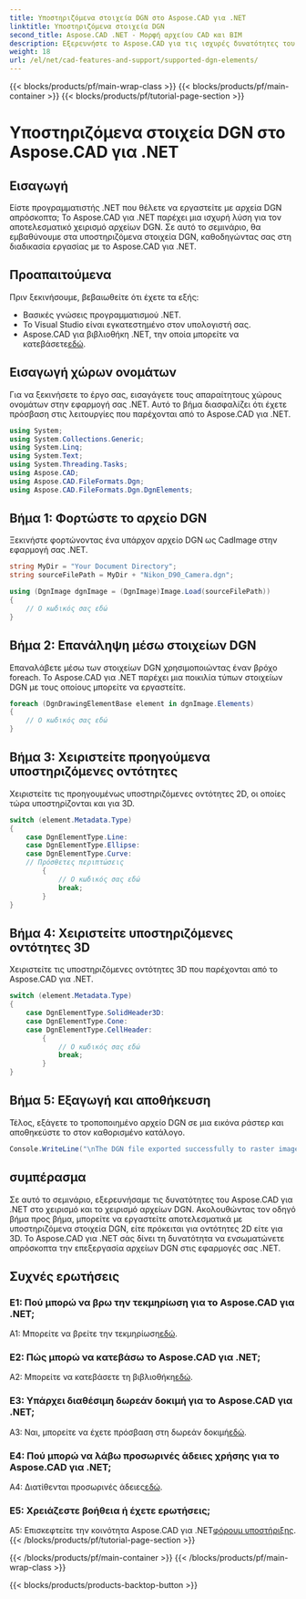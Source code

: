 ```yaml
---
title: Υποστηριζόμενα στοιχεία DGN στο Aspose.CAD για .NET
linktitle: Υποστηριζόμενα στοιχεία DGN
second_title: Aspose.CAD .NET - Μορφή αρχείου CAD και BIM
description: Εξερευνήστε το Aspose.CAD για τις ισχυρές δυνατότητες του .NET για το χειρισμό αρχείων DGN. Ακολουθήστε τον οδηγό βήμα προς βήμα για να εργαστείτε απρόσκοπτα με στοιχεία 2D και 3D.
weight: 18
url: /el/net/cad-features-and-support/supported-dgn-elements/
---
```


{{< blocks/products/pf/main-wrap-class >}}
{{< blocks/products/pf/main-container >}}
{{< blocks/products/pf/tutorial-page-section >}}

# Υποστηριζόμενα στοιχεία DGN στο Aspose.CAD για .NET

## Εισαγωγή

Είστε προγραμματιστής .NET που θέλετε να εργαστείτε με αρχεία DGN απρόσκοπτα; Το Aspose.CAD για .NET παρέχει μια ισχυρή λύση για τον αποτελεσματικό χειρισμό αρχείων DGN. Σε αυτό το σεμινάριο, θα εμβαθύνουμε στα υποστηριζόμενα στοιχεία DGN, καθοδηγώντας σας στη διαδικασία εργασίας με το Aspose.CAD για .NET.

## Προαπαιτούμενα

Πριν ξεκινήσουμε, βεβαιωθείτε ότι έχετε τα εξής:

- Βασικές γνώσεις προγραμματισμού .NET.
- Το Visual Studio είναι εγκατεστημένο στον υπολογιστή σας.
-  Aspose.CAD για βιβλιοθήκη .NET, την οποία μπορείτε να κατεβάσετε[εδώ](https://releases.aspose.com/cad/net/).

## Εισαγωγή χώρων ονομάτων

Για να ξεκινήσετε το έργο σας, εισαγάγετε τους απαραίτητους χώρους ονομάτων στην εφαρμογή σας .NET. Αυτό το βήμα διασφαλίζει ότι έχετε πρόσβαση στις λειτουργίες που παρέχονται από το Aspose.CAD για .NET.

```csharp
using System;
using System.Collections.Generic;
using System.Linq;
using System.Text;
using System.Threading.Tasks;
using Aspose.CAD;
using Aspose.CAD.FileFormats.Dgn;
using Aspose.CAD.FileFormats.Dgn.DgnElements;
```

## Βήμα 1: Φορτώστε το αρχείο DGN

Ξεκινήστε φορτώνοντας ένα υπάρχον αρχείο DGN ως CadImage στην εφαρμογή σας .NET.

```csharp
string MyDir = "Your Document Directory";
string sourceFilePath = MyDir + "Nikon_D90_Camera.dgn";

using (DgnImage dgnImage = (DgnImage)Image.Load(sourceFilePath))
{
    // Ο κωδικός σας εδώ
}
```

## Βήμα 2: Επανάληψη μέσω στοιχείων DGN

Επαναλάβετε μέσω των στοιχείων DGN χρησιμοποιώντας έναν βρόχο foreach. Το Aspose.CAD για .NET παρέχει μια ποικιλία τύπων στοιχείων DGN με τους οποίους μπορείτε να εργαστείτε.

```csharp
foreach (DgnDrawingElementBase element in dgnImage.Elements)
{
    // Ο κωδικός σας εδώ
}
```

## Βήμα 3: Χειριστείτε προηγούμενα υποστηριζόμενες οντότητες

Χειριστείτε τις προηγουμένως υποστηριζόμενες οντότητες 2D, οι οποίες τώρα υποστηρίζονται και για 3D.

```csharp
switch (element.Metadata.Type)
{
    case DgnElementType.Line:
    case DgnElementType.Ellipse:
    case DgnElementType.Curve:
    // Πρόσθετες περιπτώσεις
        {
            // Ο κωδικός σας εδώ
            break;
        }
}
```

## Βήμα 4: Χειριστείτε υποστηριζόμενες οντότητες 3D

Χειριστείτε τις υποστηριζόμενες οντότητες 3D που παρέχονται από το Aspose.CAD για .NET.

```csharp
switch (element.Metadata.Type)
{
    case DgnElementType.SolidHeader3D:
    case DgnElementType.Cone:
    case DgnElementType.CellHeader:
        {
            // Ο κωδικός σας εδώ
            break;
        }
}
```

## Βήμα 5: Εξαγωγή και αποθήκευση

Τέλος, εξάγετε το τροποποιημένο αρχείο DGN σε μια εικόνα ράστερ και αποθηκεύστε το στον καθορισμένο κατάλογο.

```csharp
Console.WriteLine("\nThe DGN file exported successfully to raster image.\nFile saved at " + MyDir);
```

## συμπέρασμα

Σε αυτό το σεμινάριο, εξερευνήσαμε τις δυνατότητες του Aspose.CAD για .NET στο χειρισμό και το χειρισμό αρχείων DGN. Ακολουθώντας τον οδηγό βήμα προς βήμα, μπορείτε να εργαστείτε αποτελεσματικά με υποστηριζόμενα στοιχεία DGN, είτε πρόκειται για οντότητες 2D είτε για 3D. Το Aspose.CAD για .NET σάς δίνει τη δυνατότητα να ενσωματώνετε απρόσκοπτα την επεξεργασία αρχείων DGN στις εφαρμογές σας .NET.

## Συχνές ερωτήσεις

### Ε1: Πού μπορώ να βρω την τεκμηρίωση για το Aspose.CAD για .NET;

 A1: Μπορείτε να βρείτε την τεκμηρίωση[εδώ](https://reference.aspose.com/cad/net/).

### Ε2: Πώς μπορώ να κατεβάσω το Aspose.CAD για .NET;

 A2: Μπορείτε να κατεβάσετε τη βιβλιοθήκη[εδώ](https://releases.aspose.com/cad/net/).

### Ε3: Υπάρχει διαθέσιμη δωρεάν δοκιμή για το Aspose.CAD για .NET;

 A3: Ναι, μπορείτε να έχετε πρόσβαση στη δωρεάν δοκιμή[εδώ](https://releases.aspose.com/).

### Ε4: Πού μπορώ να λάβω προσωρινές άδειες χρήσης για το Aspose.CAD για .NET;

 A4: Διατίθενται προσωρινές άδειες[εδώ](https://purchase.aspose.com/temporary-license/).

### Ε5: Χρειάζεστε βοήθεια ή έχετε ερωτήσεις;

 A5: Επισκεφτείτε την κοινότητα Aspose.CAD για .NET[φόρουμ υποστήριξης](https://forum.aspose.com/c/cad/19).
{{< /blocks/products/pf/tutorial-page-section >}}

{{< /blocks/products/pf/main-container >}}
{{< /blocks/products/pf/main-wrap-class >}}

{{< blocks/products/products-backtop-button >}}
